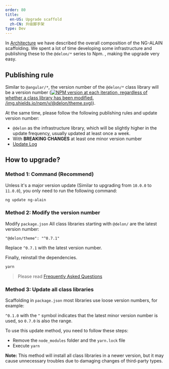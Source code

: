 ```yaml
---
order: 80
title:
  en-US: Upgrade scaffold
  zh-CN: 升级脚手架
type: Dev
---
```


In [Architecture](/docs/architecture) we have described the overall composition of the NG-ALAIN scaffolding. We spent a lot of time developing some infrastructure and publishing these to the `@delon/*` series to Npm. , making the upgrade very easy.

## Publishing rule

Similar to `@angular/*`, the version number of the `@delon/*` class library will be a version number ([![NPM version](https:/) at each iteration, regardless of whether a class library has been modified. /img.shields.io/npm/v/@delon/theme.svg)](https://www.npmjs.com/package/@delon/theme)).

At the same time, please follow the following publishing rules and update version number:

- `@delon` as the infrastructure library, which will be slightly higher in the update frequency, usually updated at least once a week.
- With **BREAKING CHANGES** at least one minor version number
- [Update Log](https://github.com/ng-alain/ng-alain/releases)

## How to upgrade?


### Method 1: Command (Recommend)

Unless it's a major version update (Similar to upgrading from `10.0.0` to `11.0.0`), you only need to run the following command:

```bash
ng update ng-alain
```

### Method 2: Modify the version number

Modify `package.json` All class libraries starting with `@delon/` are the latest version number:

```
"@delon/theme": "^0.7.1"
```

Replace `^0.7.1` with the latest version number.

Finally, reinstall the dependencies.

```bash
yarn
```

> Please read [Frequently Asked Questions](/docs/faq)

### Method 3: Update all class libraries

Scaffolding in `package.json` most libraries use loose version numbers, for example:

`^0.1.0` with the `^` symbol indicates that the latest minor version number is used, so `0.7.0` is also the range.

To use this update method, you need to follow these steps:

- Remove the `node_modules` folder and the `yarn.lock` file
- Execute `yarn`

**Note:** This method will install all class libraries in a newer version, but it may cause unnecessary troubles due to damaging changes of third-party types.
